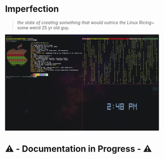 # Imperfection

> _the state of creating something that would outrice the Linux Ricing_~ some weird 25 yr old guy.

![Mac-Ricing](/assets/mac-ricing-3.png)

# ⚠️ - Documentation in Progress - ⚠️
